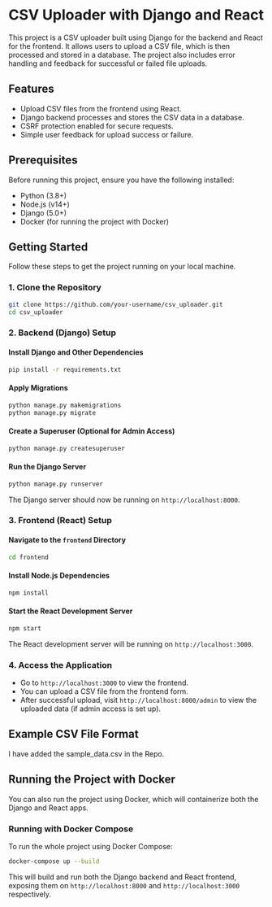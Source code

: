 
# CSV Uploader with Django and React

This project is a CSV uploader built using Django for the backend and React for the frontend. It allows users to upload a CSV file, which is then processed and stored in a database. The project also includes error handling and feedback for successful or failed file uploads.

## Features

- Upload CSV files from the frontend using React.
- Django backend processes and stores the CSV data in a database.
- CSRF protection enabled for secure requests.
- Simple user feedback for upload success or failure.

## Prerequisites

Before running this project, ensure you have the following installed:

- Python (3.8+)
- Node.js (v14+)
- Django (5.0+)
- Docker (for running the project with Docker)

## Getting Started

Follow these steps to get the project running on your local machine.

### 1. Clone the Repository

```bash
git clone https://github.com/your-username/csv_uploader.git
cd csv_uploader
```

### 2. Backend (Django) Setup

#### Install Django and Other Dependencies

```bash
pip install -r requirements.txt
```

#### Apply Migrations

```bash
python manage.py makemigrations
python manage.py migrate
```

#### Create a Superuser (Optional for Admin Access)

```bash
python manage.py createsuperuser
```

#### Run the Django Server

```bash
python manage.py runserver
```

The Django server should now be running on `http://localhost:8000`.

### 3. Frontend (React) Setup

#### Navigate to the `frontend` Directory

```bash
cd frontend
```

#### Install Node.js Dependencies

```bash
npm install
```

#### Start the React Development Server

```bash
npm start
```

The React development server will be running on `http://localhost:3000`.

### 4. Access the Application

- Go to `http://localhost:3000` to view the frontend.
- You can upload a CSV file from the frontend form.
- After successful upload, visit `http://localhost:8000/admin` to view the uploaded data (if admin access is set up).

## Example CSV File Format

I have added the sample_data.csv in the Repo.

## Running the Project with Docker

You can also run the project using Docker, which will containerize both the Django and React apps.

### Running with Docker Compose

To run the whole project using Docker Compose:

```bash
docker-compose up --build
```

This will build and run both the Django backend and React frontend, exposing them on `http://localhost:8000` and `http://localhost:3000` respectively.
